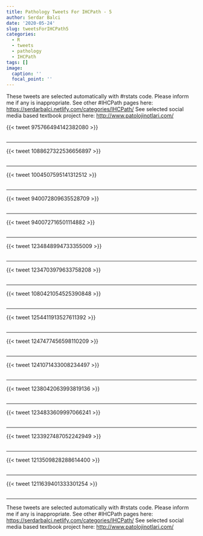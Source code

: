 ```yaml
---
title: Pathology Tweets For IHCPath - 5
author: Serdar Balci
date: '2020-05-24'
slug: tweetsForIHCPath5
categories:
  - R
  - tweets
  - pathology
  - IHCPath
tags: []
image:
  caption: ''
  focal_point: ''
---
```



These tweets are selected automatically with #rstats code. Please inform me if any is inappropriate.
See other #IHCPath pages here: https://serdarbalci.netlify.com/categories/IHCPath/ 
See selected social media based textbook project here: http://www.patolojinotlari.com/

{{< tweet 975766494142382080 >}}
<br>
<br>
<hr>
{{< tweet 1088627322536656897 >}}
<br>
<br>
<hr>
{{< tweet 1004507595141312512 >}}
<br>
<br>
<hr>
{{< tweet 940072809635528709 >}}
<br>
<br>
<hr>
{{< tweet 940072716501114882 >}}
<br>
<br>
<hr>
{{< tweet 1234848994733355009 >}}
<br>
<br>
<hr>
{{< tweet 1234703979633758208 >}}
<br>
<br>
<hr>
{{< tweet 1080421054525390848 >}}
<br>
<br>
<hr>
{{< tweet 1254411913527611392 >}}
<br>
<br>
<hr>
{{< tweet 1247477456598110209 >}}
<br>
<br>
<hr>
{{< tweet 1241071433008234497 >}}
<br>
<br>
<hr>
{{< tweet 1238042063993819136 >}}
<br>
<br>
<hr>
{{< tweet 1234833609997066241 >}}
<br>
<br>
<hr>
{{< tweet 1233927487052242949 >}}
<br>
<br>
<hr>
{{< tweet 1213509828288614400 >}}
<br>
<br>
<hr>
{{< tweet 1211639401333301254 >}}
<br>
<br>
<hr>


These tweets are selected automatically with #rstats code. Please inform me if any is inappropriate.
See other #IHCPath pages here: https://serdarbalci.netlify.com/categories/IHCPath/ 
See selected social media based textbook project here: http://www.patolojinotlari.com/
